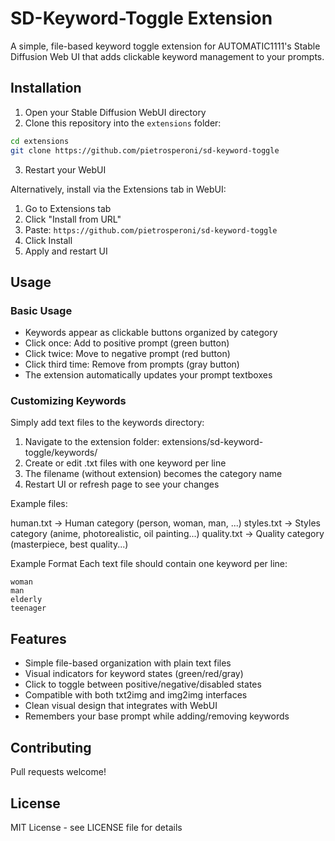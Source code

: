 # SD-Keyword-Toggle Extension

A simple, file-based keyword toggle extension for AUTOMATIC1111's Stable Diffusion Web UI that adds clickable keyword management to your prompts.

## Installation

1. Open your Stable Diffusion WebUI directory
2. Clone this repository into the `extensions` folder:
```bash
cd extensions
git clone https://github.com/pietrosperoni/sd-keyword-toggle
```
3. Restart your WebUI

Alternatively, install via the Extensions tab in WebUI:
1. Go to Extensions tab
2. Click "Install from URL"
3. Paste: `https://github.com/pietrosperoni/sd-keyword-toggle`
4. Click Install
5. Apply and restart UI

## Usage

### Basic Usage
- Keywords appear as clickable buttons organized by category
- Click once: Add to positive prompt (green button)
- Click twice: Move to negative prompt (red button)
- Click third time: Remove from prompts (gray button)
- The extension automatically updates your prompt textboxes

### Customizing Keywords
Simply add text files to the keywords directory:

1. Navigate to the extension folder: extensions/sd-keyword-toggle/keywords/
2. Create or edit .txt files with one keyword per line
3. The filename (without extension) becomes the category name
4. Restart UI or refresh page to see your changes

Example files:

human.txt -> Human category (person, woman, man, ...)
styles.txt -> Styles category (anime, photorealistic, oil painting...)
quality.txt -> Quality category (masterpiece, best quality...)

Example Format
Each text file should contain one keyword per line:

```
woman
man
elderly
teenager
```

## Features
- Simple file-based organization with plain text files
- Visual indicators for keyword states (green/red/gray)
- Click to toggle between positive/negative/disabled states
- Compatible with both txt2img and img2img interfaces
- Clean visual design that integrates with WebUI
- Remembers your base prompt while adding/removing keywords

## Contributing
Pull requests welcome!

## License
MIT License - see LICENSE file for details